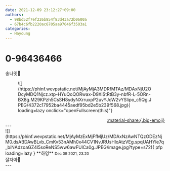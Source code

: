 ```yaml
---
date: 2021-12-09 23:12:27+09:00
authors:
  - 98bd52f7ef226b854f83d43a72b0600a
  - 67b4c6fb2220ac6705aa97046f3503a1
categories:
  - Hayoung
---
```


# 0-96436466

<div class="post-container" markdown="1">
<div class="content-container md-sidebar__scrollwrap" markdown="1">

송나잇🌙
<figure markdown="1">
![](https://phinf.wevpstatic.net/MjAyMjA3MDRfMTAz/MDAxNjU2ODcyMDQ1Njcz.xtp-HYuQoQORwax-D9XiStRtB3y-nbfR-L-5ORn-BX8g.M29KPzh5CsSH8ydyNXrruxpP2uvYJoW2vYSIipo_c5Qg.JPEG/4372c17952ba4445aedf95bd2e5b239f568.jpg){ loading=lazy onclick="openFullscreen(this)"}
</figure>


</div>
</div>

<div style="text-align: right;" markdown="1">
<a href="https://weverse.io/fromis9/fanpost/0-96436466" style="text-align: right;">:material-share:{.big-emoji}</a>
</div>
---

<div class="comments-container md-sidebar__scrollwrap" markdown="1">
<div class="comment" markdown="1">
<div class='id-container' markdown="1">
![](https://phinf.wevpstatic.net/MjAyMzExMjFfMjUz/MDAxNzAwNTQzODEzNjM0.dsABDAwBLvb_CmKv53nAMh0x44CV1NvJRUsHloAtzVEg.spqUAHYle7q_biNAdzoaGZ4l5soReNS5ww6awFUlCa0g.JPEG/image.jpg?type=s72){ pfp loading=lazy }
**<span class="artist">하영</span>** <small>Dec 09 2021, 23:20</small><br>
</div>
<div class='comment-body' markdown="1">
잘자아🌙
</div>
</div>
</div>
---
